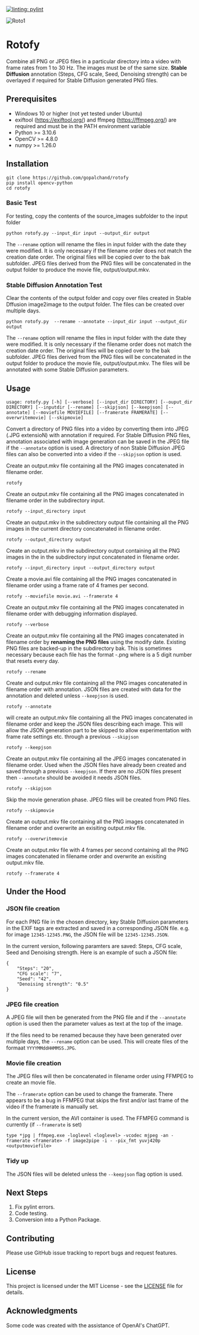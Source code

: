 [![linting: pylint](https://img.shields.io/badge/linting-pylint-yellowgreen)](https://github.com/pylint-dev/pylint)

![Roto1](https://github.com/gopalchand/Rotofy/assets/45721890/2934fc37-4e18-48ef-8ca3-7c310de9a484)

# Rotofy

Combine all PNG or JPEG files in a particular directory into a video with frame rates from 1 to 30 Hz. The images must be of the same size.
**Stable Diffusion** annotation (Steps, CFG scale, Seed, Denoising strength) can be overlayed if required for Stable Diffusion generated PNG files.

## Prerequisites

* Windows 10 or higher (not yet tested under Ubuntu)
* exiftool (https://exiftool.org/) and ffmpeg (https://ffmpeg.org/) are required and must be in the PATH environment variable
* Python >= 3.10.6
* OpenCV >= 4.8.0
* numpy >= 1.26.0

## Installation

```
git clone https://github.com/gopalchand/rotofy
pip install opencv-python
cd rotofy
```

### Basic Test
For testing, copy the contents of the source_images subfolder to the input folder

```
python rotofy.py --input_dir input --output_dir output
```

The `--rename` option will rename the files in input folder with the date they were modified. It is only necessary if the filename order does not match the creation date order.
The original files will be copied over to the bak subfolder.
JPEG files derived from the PNG files will be concatenated in the output folder to produce the movie file, output/output.mkv.

### Stable Diffusion Annotation Test
Clear the contents of the output folder and copy over files created in Stable Dffusion image2image to the output folder. The files can be created over multiple days.

```
python rotofy.py  --rename --annotate --input_dir input --output_dir output
```

The `--rename` option will rename the files in input folder with the date they were modified. It is only necessary if the filename order does not match the creation date order.
The original files will be copied over to the bak subfolder.
JPEG files derived from the PNG files will be concatenated in the output folder to produce the movie file, output/output.mkv. The files will be annotated with some Stable Diffusion parameters.

## Usage

`usage: rotofy.py [-h] [--verbose] [--input_dir DIRECTORY] [--ouput_dir DIRECTORY] [--inputdir [--rename] [--skipjson] [--keepjson] [--annotate]
                 [--moviefile MOVIEFILE] [--framerate FRAMERATE] [--overwritemovie] [--skipmovie]`

Convert a directory of PNG files into a video by converting them into JPEG (.JPG extensioN) with annotation if required. 
For Stable Diffusion PNG files, annotation associated with image generation can be saved in the JPEG file if the `--annotate` option is used.
A directory of non Stable Diffusion JPEG files can also be converted into a video if the `--skipjson` option is used.

Create an output.mkv file containing all the PNG images concatenated in filename order.
```
rotofy
```

Create an output.mkv file containing all the PNG images concatenated in filename order in the subdirectory input.
```
rotofy --input_directory input
```

Create an output.mkv in the subdirectory output file containing all the PNG images in the current directory concatenated in filename order.
```
rotofy --output_directory output
```


Create an output.mkv in the subdirectory output containing all the PNG images in the  in the subdirectory input concatenated in filename order.
```
rotofy --input_directory input --output_directory output
```

Create a movie.avi file containing all the PNG images concatenated in filename order using a frame rate of 4 frames per second.
```
rotofy --moviefile movie.avi --framerate 4
```

Create an output.mkv file containing all the PNG images concatenated in filename order with debugging information displayed.
```
rotofy --verbose
```

Create an output.mkv file containing all the PNG images concatenated in filename order by **renaming the PNG files** using the modify date.
Existing PNG files are backed-up in the subdirectory bak.
This is sometimes necessary because each file has the format <counter>-<seed>.png where <counter> is a 5 digit number that resets every day.
```
rotofy --rename
```

Create and output.mkv file containing all the PNG images concatenated in filename order with annotation.
JSON files are created with data for the annotation and deleted unless `--keepjson` is used.
```
rotofy --annotate
```

will create an output.mkv file containing all the PNG images concatenated in filename order and keep the JSON files describing each image.
This will allow the JSON generation part to be skipped to allow experimentation with frame rate settings etc. through a previous `--skipjson`
```
rotofy --keepjson
```

Create an output.mkv file containing all the JPEG images concatenated in filename order.
Used when the JSON files have already been created and saved through a previous `--keepjson`.
If there are no JSON files present then `--annotate` should be avoided it needs JSON files.
```
rotofy --skipjson
```

Skip the movie generation phase. JPEG files will be created from PNG files.
```
rotofy --skipmovie
```

Create an output.mkv file containing all the PNG images concatenated in filename order and overwrite an exisiting output.mkv file.
```
rotofy --overwritemovie
```

Create an output.mkv file with 4 frames per second containing all the PNG images concatenated in filename order and overwrite an exisiting output.mkv file.
```
rotofy --framerate 4
```

## Under the Hood

### JSON file creation

For each PNG file in the chosen directory, key Stable Diffusion parameters in the EXIF tags are extracted and saved in a corresponding JSON file.
e.g. for image `12345-12345.PNG`, the JSON file will be `12345-12345.JSON`.

In the current version, following paramters are saved: Steps, CFG scale, Seed and Denoising strength. Here is an example of such a JSON file:
```
{
    "Steps": "20",
    "CFG scale": "7",
    "Seed": "42",
    "Denoising strength": "0.5"
}
```

### JPEG file creation

A JPEG file will then be generated from the PNG file and if the `--annotate` option is used then the parameter values as text at the top of the image.

If the files need to be renamed because they have been generated over multiple days, the `--rename` option can be used. This will create files of the formaat `YYYYMMddHHMMSS.JPG`.

### Movie file creation

The JPEG files will then be concatenated in filename order using FFMPEG to create an movie file. 

The `--framerate` option can be used to change the framerate. There appears to be a bug in FFMPEG that skips the first and/or last frame of the video if the framerate is manually set.

In the current version, the AVI container is used. The FFMPEG command is currently (if `--framerate` is set)
```
type *jpg | ffmpeg.exe -loglevel <loglevel> -vcodec mjpeg -an -framerate <framerate> -f image2pipe -i - -pix_fmt yuvj420p <outputmoviefile>
```

### Tidy up

The JSON files will be deleted unless the `--keepjson` flag option is used.

## Next Steps

1. Fix pylint errors.
2. Code testing.
3. Conversion into a Python Package.

## Contributing

Please use GitHub issue tracking to report bugs and request features.

## License

This project is licensed under the MIT License - see the [LICENSE](LICENSE) file for details.

## Acknowledgments

Some code was created with the assistance of OpenAI's ChatGPT.
